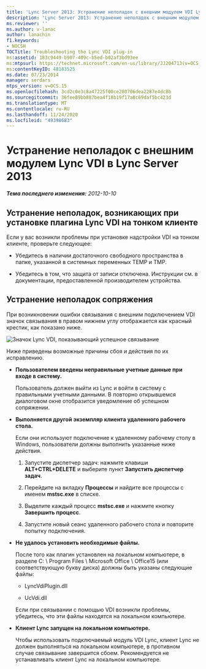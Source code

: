 ```yaml
---
title: 'Lync Server 2013: Устранение неполадок с внешним модулем VDI Lync'
description: 'Lync Server 2013: Устранение неполадок с внешним модулем VDI Lync.'
ms.reviewer: ''
ms.author: v-lanac
author: lanachin
f1.keywords:
- NOCSH
TOCTitle: Troubleshooting the Lync VDI plug-in
ms:assetid: 183c9449-b907-409c-b5ed-b02af3bd93ee
ms:mtpsurl: https://technet.microsoft.com/en-us/library/JJ204713(v=OCS.15)
ms:contentKeyID: 48183525
ms.date: 07/23/2014
manager: serdars
mtps_version: v=OCS.15
ms.openlocfilehash: 3cd2c0e3c8a47225f00ce280706dea2287e4dc8b
ms.sourcegitcommit: 36fee89bb887bea4f18b19f17a8c69daf5bc423d
ms.translationtype: MT
ms.contentlocale: ru-RU
ms.lasthandoff: 11/24/2020
ms.locfileid: "49398683"
---
```

# <a name="troubleshooting-the-lync-vdi-plug-in-in-lync-server-2013"></a>Устранение неполадок с внешним модулем Lync VDI в Lync Server 2013

<div data-xmlns="http://www.w3.org/1999/xhtml">

<div class="topic" data-xmlns="http://www.w3.org/1999/xhtml" data-msxsl="urn:schemas-microsoft-com:xslt" data-cs="https://msdn.microsoft.com/">

<div data-asp="https://msdn2.microsoft.com/asp">



</div>

<div id="mainSection">

<div id="mainBody">

<span> </span>

_**Тема последнего изменения:** 2012-10-10_

<div>

## <a name="troubleshooting-issues-with-installing-the-lync-vdi-plug-in-on-a-thin-client"></a>Устранение неполадок, возникающих при установке плагина Lync VDI на тонком клиенте

Если у вас возникли проблемы при установке надстройки VDI на тонком клиенте, проверьте следующее:

  - Убедитесь в наличии достаточного свободного пространства в папке, указанной в системных переменных TEMP и TMP.

  - Убедитесь в том, что защита от записи отключена. Инструкции см. в документации, предоставленной производителем устройства.

</div>

<div>

## <a name="troubleshooting-issues-with-pairing"></a>Устранение неполадок сопряжения

При возникновении ошибки связывания с внешним подключением VDI значок связывания в правом нижнем углу отображается как красный крестик, как показано ниже.

![Значок Lync VDI, показывающий успешное связывание](images/JJ204948.303d618c-4bc8-41c4-8553-2475de0d395e(OCS.15).png "Значок Lync VDI, показывающий успешное связывание")

Ниже приведены возможные причины сбоя и действия по их исправлению.

  - **Пользователем введены неправильные учетные данные при входе в систему.**
    
    Пользователь должен выйти из Lync и войти в систему с правильными учетными данными. В повторно открывшемся диалоговом окне отобразится уведомление об успешном сопряжении.

  - **Выполняется другой экземпляр клиента удаленного рабочего стола.**
    
    Если они используют подключение к удаленному рабочему столу в Windows, пользователи должны выполнить указанные ниже действия.
    
    1.  Запустите диспетчер задач: нажмите клавиши **ALT+CTRL+DELETE** и выберите пункт **Запустить диспетчер задач**.
    
    2.  Перейдите на вкладку **Процессы** и найдите все процессы с именем **mstsc.exe** в списке.
    
    3.  Выделите каждый процесс **mstsc.exe** и нажмите кнопку **Завершить процесс**. 
    
    4.  Запустите новый сеанс удаленного рабочего стола и повторите попытку подключения. 

  - **Не удалось установить необходимые файлы.**
    
    После того как плагин установлен на локальном компьютере, в разделе C: \\ Program Files \\ Microsoft Office \\ Office15 (или соответствующую букву диска) должны быть указаны следующие файлы:
    
      - LyncVdiPlugin.dll
    
      - UcVdi.dll
    
    Если при связывании с помощью VDI возникли проблемы, убедитесь, что эти файлы находятся на локальном компьютере.

  - **Клиент Lync запущен на локальном компьютере.**
    
    Чтобы использовать подключаемый модуль VDI Lync, клиент Lync не должен выполняться на локальном компьютере, в противном случае связывание завершится сбоем. Рекомендуется не устанавливать клиент Lync на локальном компьютере.

</div>

</div>

<span> </span>

</div>

</div>

</div>

